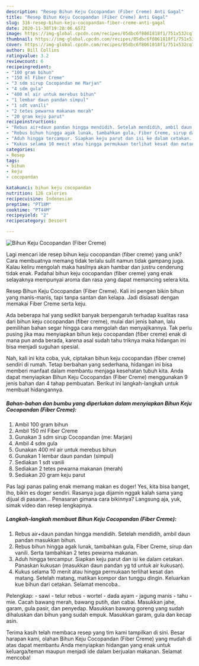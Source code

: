 ```yaml
---
description: "Resep Bihun Keju Cocopandan (Fiber Creme) Anti Gagal"
title: "Resep Bihun Keju Cocopandan (Fiber Creme) Anti Gagal"
slug: 316-resep-bihun-keju-cocopandan-fiber-creme-anti-gagal
date: 2020-11-30T19:28:06.657Z
image: https://img-global.cpcdn.com/recipes/05dbc6f8061818f1/751x532cq70/bihun-keju-cocopandan-fiber-creme-foto-resep-utama.jpg
thumbnail: https://img-global.cpcdn.com/recipes/05dbc6f8061818f1/751x532cq70/bihun-keju-cocopandan-fiber-creme-foto-resep-utama.jpg
cover: https://img-global.cpcdn.com/recipes/05dbc6f8061818f1/751x532cq70/bihun-keju-cocopandan-fiber-creme-foto-resep-utama.jpg
author: Bill Collins
ratingvalue: 3.2
reviewcount: 6
recipeingredient:
- "100 gram bihun"
- "150 ml Fiber Creme"
- "3 sdm sirup Cocopandan me Marjan"
- "4 sdm gula"
- "400 ml air untuk merebus bihun"
- "1 lembar daun pandan simpul"
- "1 sdt vanili"
- "2 tetes pewarna makanan merah"
- "20 gram keju parut"
recipeinstructions:
- "Rebus air+daun pandan hingga mendidih. Setelah mendidih, ambil daun pandan masukkan bihun."
- "Rebus bihun hingga agak lunak, tambahkan gula, Fiber Creme, sirup dan vanili. Serta tambahkan 2 tetes pewarna makanan."
- "Aduh hingga tercampur. Siapkan keju parut dan isi ke dalam cetakan. Panaskan kukusan (masukkan daun pandan yg td untuk air kukusan)."
- "Kukus selama 10 menit atau hingga permukaan terlihat kesat dan matang. Setelah matang, matikan kompor dan tunggu dingin. Keluarkan kue bihun dari cetakan. Selamat mencoba.."
categories:
- Resep
tags:
- bihun
- keju
- cocopandan

katakunci: bihun keju cocopandan 
nutrition: 126 calories
recipecuisine: Indonesian
preptime: "PT18M"
cooktime: "PT44M"
recipeyield: "2"
recipecategory: Dessert

---
```



![Bihun Keju Cocopandan (Fiber Creme)](https://img-global.cpcdn.com/recipes/05dbc6f8061818f1/751x532cq70/bihun-keju-cocopandan-fiber-creme-foto-resep-utama.jpg)

Lagi mencari ide resep bihun keju cocopandan (fiber creme) yang unik? Cara membuatnya memang tidak terlalu sulit namun tidak gampang juga. Kalau keliru mengolah maka hasilnya akan hambar dan justru cenderung tidak enak. Padahal bihun keju cocopandan (fiber creme) yang enak selayaknya mempunyai aroma dan rasa yang dapat memancing selera kita.

Resep Bihun Keju Cocopandan (Fiber Creme). Kali ini pengen bikin bihun yang manis-manis, tapi tanpa santan dan kelapa. Jadi disiasati dengan memakai Fiber Creme serta keju.

Ada beberapa hal yang sedikit banyak berpengaruh terhadap kualitas rasa dari bihun keju cocopandan (fiber creme), mulai dari jenis bahan, lalu pemilihan bahan segar hingga cara mengolah dan menyajikannya. Tak perlu pusing jika mau menyiapkan bihun keju cocopandan (fiber creme) enak di mana pun anda berada, karena asal sudah tahu triknya maka hidangan ini bisa menjadi suguhan spesial.


Nah, kali ini kita coba, yuk, ciptakan bihun keju cocopandan (fiber creme) sendiri di rumah. Tetap berbahan yang sederhana, hidangan ini bisa memberi manfaat dalam membantu menjaga kesehatan tubuh kita. Anda dapat menyiapkan Bihun Keju Cocopandan (Fiber Creme) menggunakan 9 jenis bahan dan 4 tahap pembuatan. Berikut ini langkah-langkah untuk membuat hidangannya.

<!--inarticleads1-->

##### Bahan-bahan dan bumbu yang diperlukan dalam menyiapkan Bihun Keju Cocopandan (Fiber Creme):

1. Ambil 100 gram bihun
1. Ambil 150 ml Fiber Creme
1. Gunakan 3 sdm sirup Cocopandan (me: Marjan)
1. Ambil 4 sdm gula
1. Gunakan 400 ml air untuk merebus bihun
1. Gunakan 1 lembar daun pandan (simpul)
1. Sediakan 1 sdt vanili
1. Sediakan 2 tetes pewarna makanan (merah)
1. Sediakan 20 gram keju parut


Pas lagi panas paling enak memang makan es doger! Yes, kita bisa banget, lho, bikin es doger sendiri. Rasanya juga dijamin nggak kalah sama yang dijual di pasaran… Penasaran gimana cara bikinnya? Langsung aja, yuk, simak video dan resep lengkapnya. 

<!--inarticleads2-->

##### Langkah-langkah membuat Bihun Keju Cocopandan (Fiber Creme):

1. Rebus air+daun pandan hingga mendidih. Setelah mendidih, ambil daun pandan masukkan bihun.
1. Rebus bihun hingga agak lunak, tambahkan gula, Fiber Creme, sirup dan vanili. Serta tambahkan 2 tetes pewarna makanan.
1. Aduh hingga tercampur. Siapkan keju parut dan isi ke dalam cetakan. Panaskan kukusan (masukkan daun pandan yg td untuk air kukusan).
1. Kukus selama 10 menit atau hingga permukaan terlihat kesat dan matang. Setelah matang, matikan kompor dan tunggu dingin. Keluarkan kue bihun dari cetakan. Selamat mencoba..


Pelengkap: - sawi - telur rebus - wortel - dada ayam - jagung manis - tahu - mie. Cacah bawang merah, bawang putih, dan cabai. Masukkan jahe, garam, gula pasir, dan penyedap. Masukkan bawang goreng yang sudah dihaluskan dan bihun yang sudah empuk. Masukkan garam, gula dan kecap asin. 

Terima kasih telah membaca resep yang tim kami tampilkan di sini. Besar harapan kami, olahan Bihun Keju Cocopandan (Fiber Creme) yang mudah di atas dapat membantu Anda menyiapkan hidangan yang enak untuk keluarga/teman maupun menjadi ide dalam berjualan makanan. Selamat mencoba!
